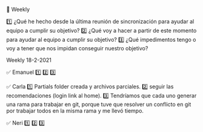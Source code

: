 :bookmark: Weekly

:one: ¿Qué he hecho desde la última reunión de sincronización para ayudar al equipo a cumplir su objetivo?
:two: ¿Qué voy a hacer a partir de este momento para ayudar al equipo a cumplir su objetivo?
:three: ¿Qué impedimentos tengo o voy a tener que nos impidan conseguir nuestro objetivo?

Weekly 18-2-2021

:white_check_mark: Emanuel
:one:
:two:
:three:

:white_check_mark: Carla
:one:  Partials folder creada y archivos parciales.
:two: seguir las recomendaciones (login link al home). 
:three: Tendríamos que cada uno generar una rama para trabajar en git, porque tuve que resolver un conflicto en git por trabajar todos en la misma rama y me llevó tiempo.

:white_check_mark: Neri
:one:
:two:
:three: 